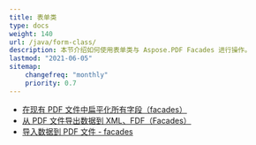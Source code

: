 ```yaml
---
title: 表单类
type: docs
weight: 140
url: /java/form-class/
description: 本节介绍如何使用表单类与 Aspose.PDF Facades 进行操作。
lastmod: "2021-06-05"
sitemap:
    changefreq: "monthly"
    priority: 0.7
---
```


- [在现有 PDF 文件中扁平化所有字段（facades）](/pdf/java/flatten-all-fields/)
- [从 PDF 文件导出数据到 XML、FDF（Facades）](/pdf/java/export-data-into-a-pdf-file-facades/)
- [导入数据到 PDF 文件 - facades](/pdf/java/import-data-into-a-pdf-file-facades/)